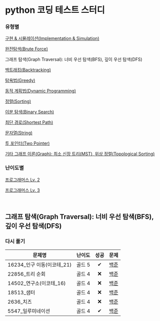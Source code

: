 # python 코딩 테스트 스터디
### 유형별
[구현 & 시뮬레이션(Implementation & Simulation)](/implementation_and_simulation/README.md)

[완전탐색(Brute Force)](/brute_force/README.md)

그래프 탐색(Graph Traversal): 너비 우선 탐색(BFS), 깊이 우선 탐색(DFS)

[백트래킹(Backtracking)](/backtracking/README.md)

[탐욕법(Greedy)](/greedy/README.md)

[동적 계획법(Dynamic Programming)](/dynamic_programming/README.md)

[정렬(Sorting)](/sorting/README.md)

[이분 탐색(Binary Search)](/binary_search/README.md)

[최단 경로(Shortest Path)](/shortest_path/README.md)

[문자열(String)](/string/README.md)

[투 포인터(Two Pointer)](/two_pointer/README.md)

[기타 그래프 이론(Graph): 최소 신장 트리(MST), 위상 정렬(Topological Sorting)](/graph/README.md)


### 난이도별
[프로그래머스 Lv. 2](/Programmers/Programmers_Lv2/README.md)

[프로그래머스 Lv. 3](/Programmers/Programmers_Lv3/README.md)

<br>

## 그래프 탐색(Graph Traversal): 너비 우선 탐색(BFS), 깊이 우선 탐색(DFS)
### 다시 풀기
|문제명|난이도|성공|문제|
|-----|:----:|:----:|:----:|
|16234_인구 이동(이코테_21)|골드 5|✔|[백준](https://www.acmicpc.net/problem/16234)|
|22856_트리 순회|골드 4|❌|[백준](https://www.acmicpc.net/problem/22856)|
|14502_연구소(이코테_16)|골드 4|❌|[백준](https://www.acmicpc.net/problem/14502)|
|18513_샘터|골드 4|❌|[백준](https://www.acmicpc.net/problem/18513)|
|2636_치즈|골드 4|❌|[백준](https://www.acmicpc.net/problem/2636)|
|5547_일루미네이션|골드 4|✔|[백준](https://www.acmicpc.net/problem/5547)|
